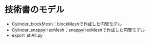 # 技術書のモデル

- Cylinder_blockMesh：blockMeshで作成した円管モデル
- Cylinder_snappyHexMesh：snappyHexMeshで作成した円管モデル
- export_stlAll.py
